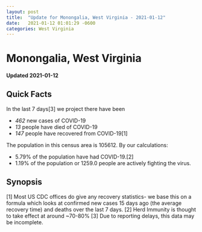 ```yaml
---
layout: post
title:  "Update for Monongalia, West Virginia - 2021-01-12"
date:   2021-01-12 01:01:29 -0600
categories: West Virginia
---
```


# Monongalia, West Virginia
#### Updated 2021-01-12

## Quick Facts

In the last 7 days[3] we project there have been
- *462* new cases of COVID-19
- *13* people have died of COVID-19
- *147* people have recovered from COVID-19[1]

The population in this census area is 105612. By our calculations:
- 5.79% of the population have had COVID-19.[2]
- 1.19% of the population or 1259.0 people are actively fighting the virus.

## Synopsis




[1] Most US CDC offices do give any recovery statistics- we base this on a formula which looks at confirmed new cases
15 days ago (the average recovery time) and deaths over the last 7 days.
[2] Herd Immunity is thought to take effect at around ~70-80%
[3] Due to reporting delays, this data may be incomplete. 
    